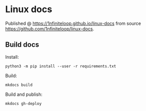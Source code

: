 # Linux docs

Published @ <https://1nfiniteloop.github.io/linux-docs> from source
<https://github.com/1nfiniteloop/linux-docs>.

## Build docs

Install:

    python3 -m pip install --user -r requirements.txt

Build:

    mkdocs build

Build and publish:

    mkdocs gh-deploy
